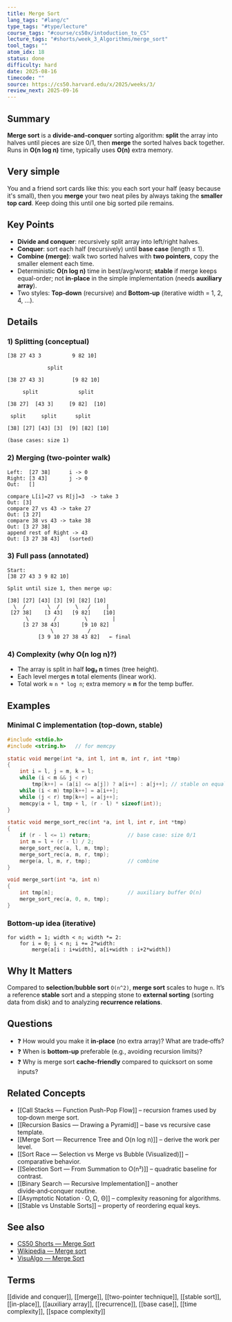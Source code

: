 ```yaml
---
title: Merge Sort
lang_tags: "#lang/c"
type_tags: "#type/lecture"
course_tags: "#course/cs50x/intoduction_to_CS"
lecture_tags: "#shorts/week_3_Algorithms/merge_sort"
tool_tags: ""
atom_idx: 18
status: done
difficulty: hard
date: 2025-08-16
timecode: ""
source: https://cs50.harvard.edu/x/2025/weeks/3/
review_next: 2025-09-16
---
```


## Summary
**Merge sort** is a **divide-and-conquer** sorting algorithm: **split** the array into halves until pieces are size 0/1, then **merge** the sorted halves back together. Runs in **O(n log n)** time, typically uses **O(n)** extra memory.

## Very simple
You and a friend sort cards like this: you each sort your half (easy because it's small), then you **merge** your two neat piles by always taking the **smaller top card**. Keep doing this until one big sorted pile remains.

## Key Points
- **Divide and conquer**: recursively split array into left/right halves.
- **Conquer**: sort each half (recursively) until **base case** (length ≤ 1).
- **Combine (merge)**: walk two sorted halves with **two pointers**, copy the smaller element each time.
- Deterministic **O(n log n)** time in best/avg/worst; **stable** if merge keeps equal-order; not **in‑place** in the simple implementation (needs **auxiliary array**).
- Two styles: **Top‑down** (recursive) and **Bottom‑up** (iterative width = 1, 2, 4, …).

## Details

### 1) Splitting (conceptual)
```
[38 27 43 3          9 82 10]

             split
             
[38 27 43 3]         [9 82 10]

     split             split
     
[38 27]  [43 3]     [9 82]  [10]

 split     split      split

[38] [27] [43] [3]  [9] [82] [10]

(base cases: size 1)
```

### 2) Merging (two-pointer walk)
```
Left:  [27 38]      i -> 0
Right: [3 43]       j -> 0
Out:   []

compare L[i]=27 vs R[j]=3  -> take 3
Out: [3]
compare 27 vs 43 -> take 27
Out: [3 27]
compare 38 vs 43 -> take 38
Out: [3 27 38]
append rest of Right -> 43
Out: [3 27 38 43]   (sorted)
```

### 3) Full pass (annotated)
```
Start:
[38 27 43 3 9 82 10]

Split until size 1, then merge up:

[38] [27] [43] [3] [9] [82] [10]
  \  /       \  /     \   /     |
 [27 38]    [3 43]   [9 82]    [10]
      \        /         \        |
     [3 27 38 43]       [9 10 82]
              \           /
          [3 9 10 27 38 43 82]   ← final
```

### 4) Complexity (why O(n log n)?)
- The array is split in half **log₂ n** times (tree height).  
- Each level merges **n** total elements (linear work).  
- Total work ≈ `n * log n`; extra memory ≈ **n** for the temp buffer.

## Examples

### Minimal C implementation (top‑down, stable)
```c
#include <stdio.h>
#include <string.h>   // for memcpy

static void merge(int *a, int l, int m, int r, int *tmp)
{
    int i = l, j = m, k = l;
    while (i < m && j < r)
        tmp[k++] = (a[i] <= a[j]) ? a[i++] : a[j++]; // stable on equals
    while (i < m) tmp[k++] = a[i++];
    while (j < r) tmp[k++] = a[j++];
    memcpy(a + l, tmp + l, (r - l) * sizeof(int));
}

static void merge_sort_rec(int *a, int l, int r, int *tmp)
{
    if (r - l <= 1) return;            // base case: size 0/1
    int m = l + (r - l) / 2;
    merge_sort_rec(a, l, m, tmp);
    merge_sort_rec(a, m, r, tmp);
    merge(a, l, m, r, tmp);            // combine
}

void merge_sort(int *a, int n)
{
    int tmp[n];                        // auxiliary buffer O(n)
    merge_sort_rec(a, 0, n, tmp);
}
```

### Bottom‑up idea (iterative)
```
for width = 1; width < n; width *= 2:
    for i = 0; i < n; i += 2*width:
        merge(a[i : i+width], a[i+width : i+2*width])
```

## **Why It Matters**
Compared to **selection**/**bubble sort** `O(n^2)`, **merge sort** scales to huge `n`. It’s a reference **stable** sort and a stepping stone to **external sorting** (sorting data from disk) and to analyzing **recurrence relations**.

## Questions
- ❓ How would you make it **in‑place** (no extra array)? What are trade‑offs?
- ❓ When is **bottom‑up** preferable (e.g., avoiding recursion limits)?
- ❓ Why is merge sort **cache‑friendly** compared to quicksort on some inputs?

## Related Concepts
- [[Call Stacks — Function Push-Pop Flow]] – recursion frames used by top‑down merge sort.
- [[Recursion Basics — Drawing a Pyramid]] – base vs recursive case template.
- [[Merge Sort — Recurrence Tree and O(n log n)]] – derive the work per level.
- [[Sort Race — Selection vs Merge vs Bubble (Visualized)]] – comparative behavior.
- [[Selection Sort — From Summation to O(n²)]] – quadratic baseline for contrast.
- [[Binary Search — Recursive Implementation]] – another divide‑and‑conquer routine.
- [[Asymptotic Notation · O, Ω, Θ]] – complexity reasoning for algorithms.
- [[Stable vs Unstable Sorts]] – property of reordering equal keys.

## See also
- [CS50 Shorts — Merge Sort](https://cs50.harvard.edu/x/2025/shorts/merge_sort/)
- [Wikipedia — Merge sort](https://en.wikipedia.org/wiki/Merge_sort)
- [VisuAlgo — Merge Sort](https://visualgo.net/en/sorting?slide=9)

## Terms
[[divide and conquer]], [[merge]], [[two-pointer technique]], [[stable sort]], [[in-place]], [[auxiliary array]], [[recurrence]], [[base case]], [[time complexity]], [[space complexity]]
